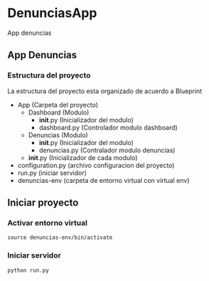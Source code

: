 # DenunciasApp
App denuncias 


## App Denuncias

### Estructura del proyecto 
La estructura del proyecto esta organizado de acuerdo a Blueprint
- App (Carpeta del proyecto)
    - Dashboard (Modulo)
      - __init__.py (Inicializador del modulo) 
      - dashboard.py (Controlador modulo dashboard)
    - Denuncias (Modulo)
      - __init__.py (Inicializador del modulo)
      - denuncias.py (Contralador modulo denuncias)
  - __init__.py (Inicializador de cada modulo)
 - configuration.py (archivo configuracion del proyecto)
 - run.py (iniciar servidor) 
 - denuncias-env (carpeta de entorno virtual con virtual env)
 
 
 ## Iniciar proyecto

### Activar entorno virtual
 `source denuncias-env/bin/activate`

### Iniciar servidor
`python run.py`



  
  

